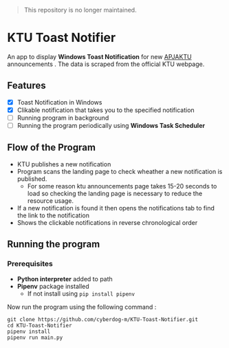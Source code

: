 > This repository is no longer maintained.

# KTU Toast Notifier

An app to display **Windows Toast Notification** for new [APJAKTU](https://ktu.edu.in/home.htm) announcements . The data is scraped from the official KTU webpage.


## Features
- [x] Toast Notification in Windows
- [x] Clikable notification that takes you to the specified notification
- [ ] Running program in background
- [ ] Running the program periodically using **Windows Task Scheduler**

## Flow of the Program
- KTU publishes a new notification
- Program scans the landing page to check wheather a new notification is published.
    - For some reason ktu announcements page takes 15-20 seconds to load so checking the landing page is necessary to reduce the resource usage.
- If a new notification is found it then opens the notifications tab to find the link to the notification
- Shows the clickable notifications in reverse chronological order


## Running the program
### Prerequisites
- **Python interpreter** added to path
- **Pipenv** package installed
    - If not install using `pip install pipenv`

Now run the program using the following command :

```
git clone https://github.com/cyberdog-m/KTU-Toast-Notifier.git
cd KTU-Toast-Notifier
pipenv install
pipenv run main.py
```
